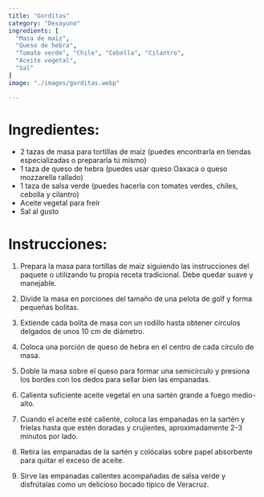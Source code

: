```yaml
---
title: "Gorditas"
category: "Desayuno"
ingredients: [
  "Masa de maíz",
  "Queso de hebra",
  "Tomate verde", "Chile", "Cebolla", "Cilantro",
  "Aceite vegetal",
  "Sal"
]
image: "./images/gorditas.webp"

---
```



# Ingredientes:

- 2 tazas de masa para tortillas de maíz (puedes encontrarla en tiendas especializadas o prepararla tú mismo)
- 1 taza de queso de hebra (puedes usar queso Oaxaca o queso mozzarella rallado)
- 1 taza de salsa verde (puedes hacerla con tomates verdes, chiles, cebolla y cilantro)
- Aceite vegetal para freír
- Sal al gusto

# Instrucciones:

1. Prepara la masa para tortillas de maíz siguiendo las instrucciones del paquete o utilizando tu propia receta tradicional. Debe quedar suave y manejable.

2. Divide la masa en porciones del tamaño de una pelota de golf y forma pequeñas bolitas.

3. Extiende cada bolita de masa con un rodillo hasta obtener círculos delgados de unos 10 cm de diámetro.

4. Coloca una porción de queso de hebra en el centro de cada círculo de masa.

5. Doble la masa sobre el queso para formar una semicírculo y presiona los bordes con los dedos para sellar bien las empanadas.

6. Calienta suficiente aceite vegetal en una sartén grande a fuego medio-alto.

7. Cuando el aceite esté caliente, coloca las empanadas en la sartén y fríelas hasta que estén doradas y crujientes, aproximadamente 2-3 minutos por lado.

8. Retira las empanadas de la sartén y colócalas sobre papel absorbente para quitar el exceso de aceite.

9. Sirve las empanadas calientes acompañadas de salsa verde y disfrútalas como un delicioso bocado típico de Veracruz.